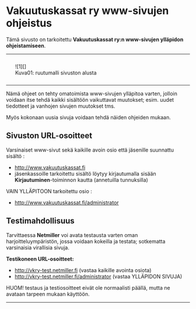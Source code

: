 # Vakuutuskassat ry www-sivujen ohjeistus

Tämä sivusto on tarkoitettu __Vakuutuskassat ry:n www-sivujen ylläpidon ohjeistamiseen__.

----

<figure class="fig-n border" style="margin:25px;width:560px">
![1][]
<figcaption>Kuva01: ruutumalli sivuston alusta</figcaption>
</figure>

----

Nämä ohjeet on tehty omatoimista www-sivujen ylläpitoa varten, jolloin voidaan itse tehdä kaikki
sisältöön vaikuttavat muutokset; esim. uudet tiedotteet ja vanhojen sivujen muutokset tms.

Myös kokonaan uusia sivuja voidaan tehdä näiden ohjeiden mukaan.

## Sivuston URL-osoitteet

Varsinaiset www-sivut sekä kaikille avoin osio että jäsenille suunnattu sisältö :

* <http://www.vakuutuskassat.fi>
* jäsenkassoille tarkoitettu sisältö löytyy kirjautumalla sisään __Kirjautuminen__-toiminnon kautta (annetuilla tunnuksilla)

VAIN YLLÄPITOON tarkoitettu osio :

* <http://www.vakuutuskassat.fi/administrator>


## Testimahdollisuus

Tarvittaessa __Netmiller__ voi avata testausta varten oman harjoitteluympäristön,
jossa voidaan kokeilla ja testata; sotkematta varsinaisia virallisia sivuja.

__Testikoneen URL-osoitteet:__

* <http://vkry-test.netmiller.fi>  (vastaa kaikille avointa osiota)
* <http://vkry-test.netmiller.fi/administrator>  (vastaa YLLÄPIDON SIVUJA)

<div class='msg msg-warn'>
HUOM! testaus ja testiosoitteet eivät ole normaalisti päällä,
mutta ne avataan tarpeen mukaan käyttöön.
</div>

----

[1]: kuvat/kuva101.png "Ruutukaappaus etusivun alusta"
